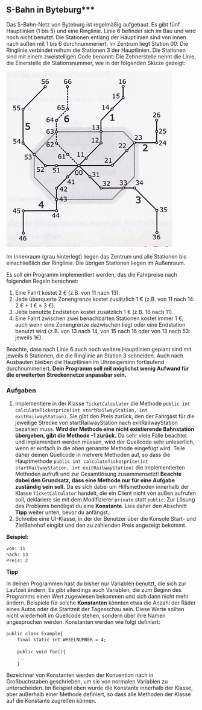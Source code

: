 ## S-Bahn in Byteburg***
Das S-Bahn-Netz von Byteburg ist regelmäßig aufgebaut. Es gibt fünf Hauptlinien (1 bis 5) und eine Ringlinie. Linie 6 befindet sich im Bau und wird noch nicht benutzt. Die Stationen entlang der Hauptlinien sind von innen nach außen mit 1 bis 6 durchnummeriert. Im Zentrum liegt Station 00. Die Ringlinie verbindet reihum die Stationen 3 der Hauptlinien.
Die Stationen sind mit einem zweistelligen Code benannt: Die Zehnerstelle nennt die Linie, die Einerstelle die Stationsnummer, wie in der folgenden Skizze gezeigt:

![](./S-Bahnlinien.jpg)

Im Innenraum (grau hinterlegt) liegen das Zentrum und alle Stationen bis einschließlich der Ringlinie. Die übrigen Stationen liegen im Außenraum.

Es soll ein Programm implementiert werden, das die Fahrpreise nach folgenden Regeln berechnet:

1. Eine Fahrt kostet 2 € (z.B. von 11 nach 13).
2. Jede überquerte Zonengrenze kostet zusätzlich 1 € (z.B. von 11 nach 14: 2 € + 1 € = 3 €).
3. Jede benutzte Endstation kostet zusätzlich 1 € (z.B. 16 nach 11).
4. Eine Fahrt zwischen zwei benachbarten Stationen kostet immer 1 €, auch wenn eine Zonengrenze dazwischen liegt oder eine Endstation benutzt wird (z.B. von 13 nach 14, von 15 nach 16 oder von 13 nach 53: jeweils 1€). 

Beachte, dass nach Linie 6 auch noch weitere Hauptlinien geplant sind mit jeweils 6 Stationen, die die Ringlinie an Station 3 schneiden. Auch nach Ausbauten bleiben die Hauptlinien im Uhrzeigersinn fortlaufend durchnummeriert. **Dein Programm soll mit möglichst wenig Aufwand für die erweiterten Streckennetze anpassbar sein.**

### Aufgaben

1. Implementiere in der Klasse `TicketCalculator` die Methode `public int calculateTicketprice(int startRailwayStation, int exitRailwayStation)`. Sie gibt den Preis zurück, den der Fahrgast für die jeweilige Strecke von startRailwayStation nach exitRailwayStation bezahlen muss. **Wird der Methode eine nicht existierende Bahnstation übergeben, gibt die Methode -1 zurück.** 
Da sehr viele Fälle beachtet und implementiert werden müssen, wird der Quellcode sehr unleserlich, wenn er einfach in die oben genannte Methode eingefügt wird. Teile daher deinen Quellcode in mehrere Methoden auf, so dass die Hauptmethode  `public int calculateTicketprice(int startRailwayStation, int exitRailwayStation)` die implementierten  Methoden aufruft und zur Gesamtlösung zusammensetzt! **Beachte dabei den Grundsatz, dass eine Methode nur für eine Aufgabe zuständig sein soll.** Da es sich dabei um Hilfsmethoden innerhalb der Klasse `TicketCalculator` handelt, die ein Client nicht von außen aufrufen soll, deklariere sie mit dem Modifizierer `private` statt `public`. Zur Lösung des Problems benötigst du eine **Konstante**. Lies daher den Abschnitt **Tipp** weiter unten, bevor du anfängst.
2. Schreibe eine UI-Klasse, in der der Benutzer über die Konsole Start- und ZielBahnhof eingibt und den zu zahlenden Preis angezeigt bekommt.

**Beispiel:**

```
von: 11
nach: 13
Preis: 2
```

**Tipp**

In deinen Programmen hast du bisher nur Variablen benutzt, die sich zur Laufzeit ändern. Es gibt allerdings auch Variablen, die zum Beginn des Programms einen Wert zugewiesen bekommen und sich dann nicht mehr ändern. Beispiele für solche **Konstanten** könnten etwa die Anzahl der Räder eines Autos oder die Startzeit der Tagesschau sein. Diese Werte sollten nicht wiederholt im Quellcode stehen, sondern über ihre Namen angesprochen werden. Konstanten werden wie folgt definiert:

```
public class Example{
    final static int WHEELNUMBER = 4;

    public void foo(){
    ...
    }
```
Bezeichner von Konstanten werden der Konvention nach in Großbuchstaben geschrieben, um sie von normalen Variablen zu unterscheiden. Im Beispiel oben wurde die Konstante innerhalb der Klasse, aber außerhalb einer Methode definiert, so dass alle Methoden der Klasse auf die Konstante zugreifen können. 
